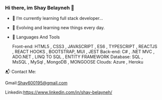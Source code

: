 ### Hi there, im Shay Belayneh 👋
- 🌱 I’m currently learning full stack developer...
- 🔭 Evolving and learning new things every day.
- 🔨 Languages And Tools
       
     Front-end: HTML5 , CSS3 , JAVASCRIPT , ES6 , TYPESCRIPT , REACTJS , REACT HOOKS , BOOTSTRAP, MUI , JEST
     Back-end: C# , .NET MVC , ADO.NET , LINQ TO SQL , ENTITY FRAMEWORK
     Database: SQL , MsSQL , MySql , MongoDB , MONGOOSE
     Clouds: Azure , Heroku


📬 Contact Me:

Gmail:Shay600195@gmail.com

Linkedin:https://www.linkedin.com/in/shay-belayneh/

<!--
**ShayBelayneh/ShayBelayneh** is a ✨ _special_ ✨ repository because its `README.md` (this file) appears on your GitHub profile.

Here are some ideas to get you started:

- 🔭 I’m currently working on ...
- 🌱 I’m currently learning full stack developer...

